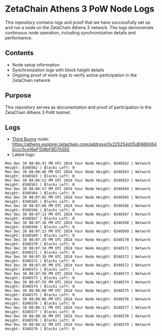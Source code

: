 # ZetaChain Athens 3 PoW Node Logs
This repository contains logs and proof that we have successfully set up and run a node on the ZetaChain Athens 3 network. The logs demonstrate continuous node operation, including synchronization details and performance.

## Contents
- Node setup information
- Synchronization logs with block height details
- Ongoing proof of work logs to verify active participation in the ZetaChain network

## Purpose
This repository serves as documentation and proof of participation in the ZetaChain Athens 3 PoW testnet.

## Logs

- [Third Bunny](https://thirdbunny.xyz/) node: https://athens.explorer.zetachain.com/address/0x225254d35dE666064Eccc5ce16eF1D8bF8D7b5EE
- Latest logs:
```
Mon Dec 30 08:06:41 PM UTC 2024 Your Node Height: 8346562 | Network Height: 8346562 | Blocks Left: 0
Mon Dec 30 08:06:46 PM UTC 2024 Your Node Height: 8346563 | Network Height: 8346563 | Blocks Left: 0
Mon Dec 30 08:06:52 PM UTC 2024 Your Node Height: 8346563 | Network Height: 8346563 | Blocks Left: 0
Mon Dec 30 08:06:57 PM UTC 2024 Your Node Height: 8346564 | Network Height: 8346564 | Blocks Left: 0
Mon Dec 30 08:07:02 PM UTC 2024 Your Node Height: 8346565 | Network Height: 8346565 | Blocks Left: 0
Mon Dec 30 08:07:08 PM UTC 2024 Your Node Height: 8346566 | Network Height: 8346566 | Blocks Left: 0
Mon Dec 30 08:07:13 PM UTC 2024 Your Node Height: 8346567 | Network Height: 8346567 | Blocks Left: 0
Mon Dec 30 08:07:18 PM UTC 2024 Your Node Height: 8346568 | Network Height: 8346568 | Blocks Left: 0
Mon Dec 30 08:07:23 PM UTC 2024 Your Node Height: 8346569 | Network Height: 8346569 | Blocks Left: 0
Mon Dec 30 08:07:29 PM UTC 2024 Your Node Height: 8346570 | Network Height: 8346570 | Blocks Left: 0
Mon Dec 30 08:07:34 PM UTC 2024 Your Node Height: 8346571 | Network Height: 8346571 | Blocks Left: 0
Mon Dec 30 08:07:39 PM UTC 2024 Your Node Height: 8346572 | Network Height: 8346572 | Blocks Left: 0
Mon Dec 30 08:07:45 PM UTC 2024 Your Node Height: 8346572 | Network Height: 8346573 | Blocks Left: 1
Mon Dec 30 08:07:50 PM UTC 2024 Your Node Height: 8346573 | Network Height: 8346573 | Blocks Left: 0
Mon Dec 30 08:07:55 PM UTC 2024 Your Node Height: 8346574 | Network Height: 8346574 | Blocks Left: 0
Mon Dec 30 08:08:00 PM UTC 2024 Your Node Height: 8346575 | Network Height: 8346575 | Blocks Left: 0
Mon Dec 30 08:08:06 PM UTC 2024 Your Node Height: 8346576 | Network Height: 8346576 | Blocks Left: 0
Mon Dec 30 08:08:11 PM UTC 2024 Your Node Height: 8346577 | Network Height: 8346577 | Blocks Left: 0
Mon Dec 30 08:08:16 PM UTC 2024 Your Node Height: 8346578 | Network Height: 8346578 | Blocks Left: 0
Mon Dec 30 08:08:22 PM UTC 2024 Your Node Height: 8346579 | Network Height: 8346579 | Blocks Left: 0
```
